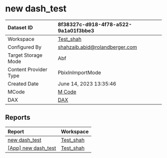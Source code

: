 



# new dash_test

|Dataset ID|8f38327c-d918-4f78-a522-9a1a01f3bbe3|
| :--- | :--- |
|Workspace|[Test_shah](../Workspaces/Test_shah.md)|
|Configured By|shahzaib.abid@rolandberger.com|
|Target Storage Mode|Abf|
|Content Provider Type|PbixInImportMode|
|Created Date|June 14, 2023 13:35:46|
|MCode|[M Code](./new-dash_test/mcode.md)|
|DAX|[DAX](./new-dash_test/dax.md)|

## Reports

|Report|Workspace|
| :--- | :--- |
|[new dash_test](../Reports/new-dash_test.md)|[Test_shah](../Workspaces/Test_shah.md)|
|[[App] new dash_test](../Reports/[App]-new-dash_test.md)|[Test_shah](../Workspaces/Test_shah.md)|
